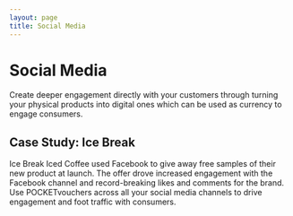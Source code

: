 ```yaml
---
layout: page
title: Social Media
---
```


# Social Media

Create deeper engagement directly with your customers through turning your
physical products into digital ones which can be used as currency to engage
consumers.

## Case Study: Ice  Break

Ice Break Iced Coffee used Facebook to give away free samples of their new
product at launch. The offer drove increased engagement with the Facebook
channel and record-breaking likes and comments for the brand. Use POCKETvouchers
across all your social media channels to drive engagement and foot traffic with
consumers.
